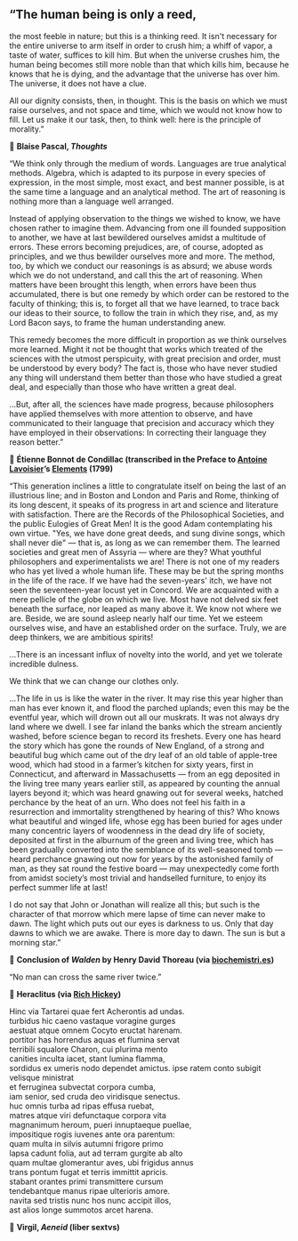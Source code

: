 ## “The human being is only a reed,

the most feeble in nature; but this is a thinking reed. It isn't necessary for the entire universe to arm itself in order to crush him; a whiff of vapor, a taste of water, suffices to kill him. But when the universe crushes him, the human being becomes still more noble than that which kills him, because he knows that he is dying, and the advantage that the universe has over him. The universe, it does not have a clue.

All our dignity consists, then, in thought. This is the basis on which we must raise ourselves, and not space and time, which we would not know how to fill. Let us make it our task, then, to think well: here is the principle of morality.”

:beginner: __Blaise Pascal, _Thoughts___

“We think only through the medium of words. Languages are true analytical methods. Algebra, which is adapted to its purpose in every species of expression, in the most simple, most exact, and best manner possible, is at the same time a language and an analytical method. The art of reasoning is nothing more than a language well arranged.

Instead of applying observation to the things we wished to know, we have chosen rather to imagine them. Advancing from one ill founded supposition to another, we have at last bewildered ourselves amidst a multitude of errors. These errors becoming prejudices, are, of course, adopted as principles, and we thus bewilder ourselves more and more. The method, too, by which we conduct our reasonings is as absurd; we abuse words which we do not understand, and call this the art of reasoning. When matters have been brought this length, when errors have been thus accumulated, there is but one remedy by which order can be restored to the faculty of thinking; this is, to forget all that we have learned, to trace back our ideas to their source, to follow the train in which they rise, and, as my Lord Bacon says, to frame the human understanding anew.

This remedy becomes the more difficult in proportion as we think ourselves more learned. Might it not be thought that works which treated of the sciences with the utmost perspicuity, with great precision and order, must be understood by every body? The fact is, those who have never studied any thing will understand them better than those who have studied a great deal, and especially than those who have written a great deal.

…But, after all, the sciences have made progress, because philosophers have applied themselves with more attention to observe, and have communicated to their language that precision and accuracy which they have employed in their observations: In correcting their language they reason better.”

:beginner: __Étienne Bonnot de Condillac (transcribed in the Preface to [Antoine Lavoisier](https://en.wikipedia.org/wiki/Antoine_Lavoisier)’s [Elements](https://archive.org/details/elementschemist00kerrgoog) (1799)__

“This generation inclines a little to congratulate itself on being the last of an illustrious line;
and in Boston and London and Paris and Rome, thinking of its long descent, it speaks of its progress in art and science and literature with satisfaction. There are the Records of the Philosophical Societies, and the public Eulogies of Great Men! It is the good Adam contemplating his own virtue. "Yes, we have done great deeds, and sung divine songs, which shall never die" — that is, as long as we can remember them. The learned societies and great men of Assyria — where are they? What youthful philosophers and experimentalists we are! There is not one of my readers who has yet lived a whole human life. These may be but the spring months in the life of the race. If we have had the seven-years' itch, we have not seen the seventeen-year locust yet in Concord. We are acquainted with a mere pellicle of the globe on which we live. Most have not delved six feet beneath the surface, nor leaped as many above it. We know not where we are. Beside, we are sound asleep nearly half our time. Yet we esteem ourselves wise, and have an established order on the surface. Truly, we are deep thinkers, we are ambitious spirits!

…There is an incessant influx of novelty into the world, and yet we tolerate incredible dulness.

We think that we can change our clothes only.

…The life in us is like the water in the river. It may rise this year higher than man has ever known it, and flood the parched uplands; even this may be the eventful year, which will drown out all our muskrats. It was not always dry land where we dwell. I see far inland the banks which the stream anciently washed, before science began to record its freshets. Every one has heard the story which has gone the rounds of New England, of a strong and beautiful bug which came out of the dry leaf of an old table of apple-tree wood, which had stood in a farmer’s kitchen for sixty years, first in Connecticut, and afterward in Massachusetts — from an egg deposited in the living tree many years earlier still, as appeared by counting the annual layers beyond it; which was heard gnawing out for several weeks, hatched perchance by the heat of an urn. Who does not feel his faith in a resurrection and immortality strengthened by hearing of this? Who knows what beautiful and winged life, whose egg has been buried for ages under many concentric layers of woodenness in the dead dry life of society, deposited at first in the alburnum of the green and living tree, which has been gradually converted into the semblance of its well-seasoned tomb — heard perchance gnawing out now for years by the astonished family of man, as they sat round the festive board — may unexpectedly come forth from amidst society’s most trivial and handselled furniture, to enjoy its perfect summer life at last!

I  do not say that John or Jonathan will realize all this; but such is the character of that morrow which mere lapse of time can never make to dawn. The light which puts out our eyes is darkness to us. Only that day dawns to which we are awake. There is more day to dawn. The sun is but a morning star.”

:beginner: __Conclusion of _Walden_ by Henry David Thoreau (via [biochemistri.es](biochemistri.es/Walden))__

“No man can cross the same river twice.”

:beginner: __Heraclitus (via [Rich Hickey](https://github.com/matthiasn/talk-transcripts/blob/master/Hickey_Rich/AreWeThereYet.md#user-content-slide-19))__

Hinc via Tartarei quae fert Acherontis ad undas.               
turbidus hic caeno vastaque voragine gurges  
aestuat atque omnem Cocyto eructat harenam.  
portitor has horrendus aquas et flumina servat  
terribili squalore Charon, cui plurima mento  
canities inculta iacet, stant lumina flamma,               
sordidus ex umeris nodo dependet amictus. 
ipse ratem conto subigit velisque ministrat  
et ferruginea subvectat corpora cumba,  
iam senior, sed cruda deo viridisque senectus.  
huc omnis turba ad ripas effusa ruebat,                
matres atque viri defunctaque corpora vita  
magnanimum heroum, pueri innuptaeque puellae,  
impositique rogis iuvenes ante ora parentum:  
quam multa in silvis autumni frigore primo  
lapsa cadunt folia, aut ad terram gurgite ab alto                
quam multae glomerantur aves, ubi frigidus annus  
trans pontum fugat et terris immittit apricis.  
stabant orantes primi transmittere cursum  
tendebantque manus ripae ulterioris amore.  
navita sed tristis nunc hos nunc accipit illos,               
ast alios longe summotos arcet harena.  

:beginner: __Virgil, _Aeneid_ (liber sextvs)__
